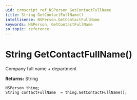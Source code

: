 ```yaml
---
uid: crmscript_ref_NSPerson_GetContactFullName
title: String GetContactFullName()
intellisense: NSPerson.GetContactFullName
keywords: NSPerson, GetContactFullName
so.topic: reference
---
```


# String GetContactFullName()

Company full name + department

**Returns:** String

```crmscript
NSPerson thing;
String contactFullName  = thing.GetContactFullName();
```


